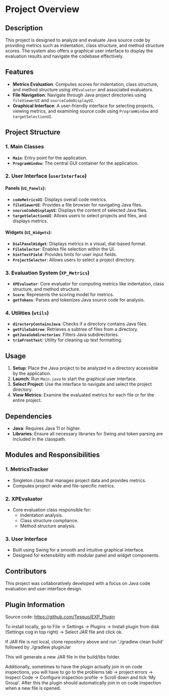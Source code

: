 # Project Overview

## Description
This project is designed to analyze and evaluate Java source code by providing metrics such as indentation, class structure, and method structure scores. The system also offers a graphical user interface to display the evaluation results and navigate the codebase effectively.

## Features
- **Metrics Evaluation**: Computes scores for indentation, class structure, and method structure using `XPEvaluator` and associated evaluators.
- **File Navigation**: Navigate through Java project directories using `fileViewerUI` and `sourceCodeDisplayUI`.
- **Graphical Interface**: A user-friendly interface for selecting projects, viewing metrics, and examining source code using `ProgramWindow` and `targetSelectionUI`.

## Project Structure

### **1. Main Classes**
- **`Main`**: Entry point for the application.
- **`ProgramWindow`**: The central GUI container for the application.

### **2. User Interface (`userInterface`)**
#### Panels (`UI_Panels`):
- **`codeMetricsUI`**: Displays overall code metrics.
- **`fileViewerUI`**: Provides a file browser for navigating Java files.
- **`sourceCodeDisplayUI`**: Displays the content of selected Java files.
- **`targetSelectionUI`**: Allows users to select projects and files, and displays metrics.

#### Widgets (`UI_Widgets`):
- **`DialPanelWidget`**: Displays metrics in a visual, dial-based format.
- **`FileSelector`**: Enables file selection within the UI.
- **`hintTextField`**: Provides hints for user input fields.
- **`ProjectSelector`**: Allows users to select a project directory.

### **3. Evaluation System (`XP_Metrics`)**
- **`XPEvaluator`**: Core evaluator for computing metrics like indentation, class structure, and method structure.
- **`Score`**: Represents the scoring model for metrics.
- **`getTokens`**: Parses and tokenizes Java source code for analysis.

### **4. Utilities (`utils`)**
- **`directoryContainsJava`**: Checks if a directory contains Java files.
- **`getFileSubtree`**: Retrieves a subtree of files from a directory.
- **`getJavaSubdirectories`**: Filters Java subdirectories.
- **`trimFrontText`**: Utility for cleaning up text formatting.

## Usage
1. **Setup**: Place the Java project to be analyzed in a directory accessible by the application.
2. **Launch**: Run `Main.java` to start the graphical user interface.
3. **Select Project**: Use the interface to navigate and select the project directory.
4. **View Metrics**: Examine the evaluated metrics for each file or for the entire project.

## Dependencies
- **Java**: Requires Java 11 or higher.
- **Libraries**: Ensure all necessary libraries for Swing and token parsing are included in the classpath.

## Modules and Responsibilities

### 1. **MetricsTracker**
- Singleton class that manages project data and provides metrics.
- Computes project-wide and file-specific metrics.

### 2. **XPEvaluator**
- Core evaluation class responsible for:
  - Indentation analysis.
  - Class structure compliance.
  - Method structure analysis.

### 3. **User Interface**
- Built using Swing for a smooth and intuitive graphical interface.
- Designed for extensibility with modular panel and widget components.

## Contributors
This project was collaboratively developed with a focus on Java code evaluation and user interface design.

## Plugin Information
Source code: https://github.com/Tesquo/EXP_Plugin

To install locally, go to File -> Settings -> Plugins -> Install plugin from disk (Settings cog in top right) -> Select JAR file and click ok.

If JAR file is not local, clone repository above and run './gradlew clean build' followed by ./gradlew pluginJar

This will generate a new JAR file in the build/libs folder.

Additionally, sometimes to have the plugin actually join in on code inspections, you will have to go to the problems tab -> project errors -> Inspect Code -> Configure inspection profile -> Scroll down and tick 'My Group'. After this the plugin should automatically join in on code inspection when a new file is opened.